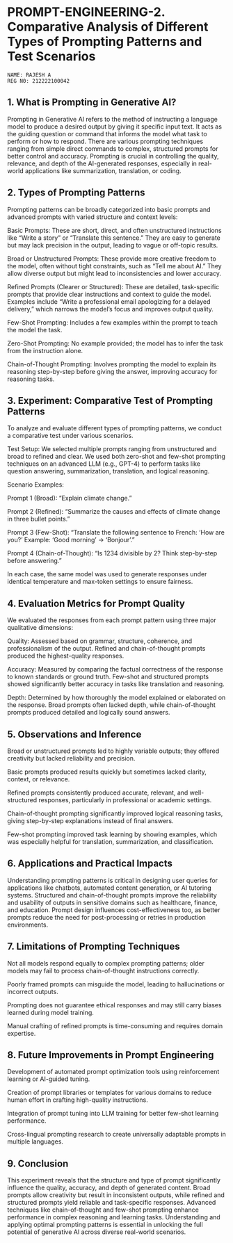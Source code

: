 # PROMPT-ENGINEERING-2. Comparative Analysis of Different Types of Prompting Patterns and Test Scenarios
```
NAME: RAJESH A
REG N0: 212222100042
```
## 1. What is Prompting in Generative AI?
Prompting in Generative AI refers to the method of instructing a language model to produce a desired output by giving it specific input text. It acts as the guiding question or command that informs the model what task to perform or how to respond. There are various prompting techniques ranging from simple direct commands to complex, structured prompts for better control and accuracy. Prompting is crucial in controlling the quality, relevance, and depth of the AI-generated responses, especially in real-world applications like summarization, translation, or coding.

## 2. Types of Prompting Patterns
Prompting patterns can be broadly categorized into basic prompts and advanced prompts with varied structure and context levels:

Basic Prompts: These are short, direct, and often unstructured instructions like “Write a story” or “Translate this sentence.” They are easy to generate but may lack precision in the output, leading to vague or off-topic results.

Broad or Unstructured Prompts: These provide more creative freedom to the model, often without tight constraints, such as “Tell me about AI.” They allow diverse output but might lead to inconsistencies and lower accuracy.

Refined Prompts (Clearer or Structured): These are detailed, task-specific prompts that provide clear instructions and context to guide the model. Examples include “Write a professional email apologizing for a delayed delivery,” which narrows the model’s focus and improves output quality.

Few-Shot Prompting: Includes a few examples within the prompt to teach the model the task.

Zero-Shot Prompting: No example provided; the model has to infer the task from the instruction alone.

Chain-of-Thought Prompting: Involves prompting the model to explain its reasoning step-by-step before giving the answer, improving accuracy for reasoning tasks.

## 3. Experiment: Comparative Test of Prompting Patterns
To analyze and evaluate different types of prompting patterns, we conduct a comparative test under various scenarios.

Test Setup: We selected multiple prompts ranging from unstructured and broad to refined and clear. We used both zero-shot and few-shot prompting techniques on an advanced LLM (e.g., GPT-4) to perform tasks like question answering, summarization, translation, and logical reasoning.

Scenario Examples:

Prompt 1 (Broad): “Explain climate change.”

Prompt 2 (Refined): “Summarize the causes and effects of climate change in three bullet points.”

Prompt 3 (Few-Shot): “Translate the following sentence to French: ‘How are you?’ Example: ‘Good morning’ → ‘Bonjour’.”

Prompt 4 (Chain-of-Thought): “Is 1234 divisible by 2? Think step-by-step before answering.”

In each case, the same model was used to generate responses under identical temperature and max-token settings to ensure fairness.

## 4. Evaluation Metrics for Prompt Quality
We evaluated the responses from each prompt pattern using three major qualitative dimensions:

Quality: Assessed based on grammar, structure, coherence, and professionalism of the output. Refined and chain-of-thought prompts produced the highest-quality responses.

Accuracy: Measured by comparing the factual correctness of the response to known standards or ground truth. Few-shot and structured prompts showed significantly better accuracy in tasks like translation and reasoning.

Depth: Determined by how thoroughly the model explained or elaborated on the response. Broad prompts often lacked depth, while chain-of-thought prompts produced detailed and logically sound answers.

## 5. Observations and Inference
Broad or unstructured prompts led to highly variable outputs; they offered creativity but lacked reliability and precision.

Basic prompts produced results quickly but sometimes lacked clarity, context, or relevance.

Refined prompts consistently produced accurate, relevant, and well-structured responses, particularly in professional or academic settings.

Chain-of-thought prompting significantly improved logical reasoning tasks, giving step-by-step explanations instead of final answers.

Few-shot prompting improved task learning by showing examples, which was especially helpful for translation, summarization, and classification.

## 6. Applications and Practical Impacts
Understanding prompting patterns is critical in designing user queries for applications like chatbots, automated content generation, or AI tutoring systems. Structured and chain-of-thought prompts improve the reliability and usability of outputs in sensitive domains such as healthcare, finance, and education. Prompt design influences cost-effectiveness too, as better prompts reduce the need for post-processing or retries in production environments.

## 7. Limitations of Prompting Techniques
Not all models respond equally to complex prompting patterns; older models may fail to process chain-of-thought instructions correctly.

Poorly framed prompts can misguide the model, leading to hallucinations or incorrect outputs.

Prompting does not guarantee ethical responses and may still carry biases learned during model training.

Manual crafting of refined prompts is time-consuming and requires domain expertise.

## 8. Future Improvements in Prompt Engineering
Development of automated prompt optimization tools using reinforcement learning or AI-guided tuning.

Creation of prompt libraries or templates for various domains to reduce human effort in crafting high-quality instructions.

Integration of prompt tuning into LLM training for better few-shot learning performance.

Cross-lingual prompting research to create universally adaptable prompts in multiple languages.

## 9. Conclusion
This experiment reveals that the structure and type of prompt significantly influence the quality, accuracy, and depth of generated content. Broad prompts allow creativity but result in inconsistent outputs, while refined and structured prompts yield reliable and task-specific responses. Advanced techniques like chain-of-thought and few-shot prompting enhance performance in complex reasoning and learning tasks. Understanding and applying optimal prompting patterns is essential in unlocking the full potential of generative AI across diverse real-world scenarios.
